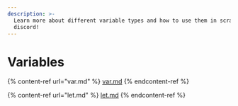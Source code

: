 ```yaml
---
description: >-
  Learn more about different variable types and how to use them in scratch for
  discord!
---
```


# Variables



{% content-ref url="var.md" %}
[var.md](var.md)
{% endcontent-ref %}

{% content-ref url="let.md" %}
[let.md](let.md)
{% endcontent-ref %}
